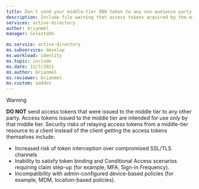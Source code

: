 ```yaml
---
title: Don't send your middle-tier OBO token to any non-audience party
description: Include file warning that access tokens acquired by the middle-tier shouldn't be sent to any party except that which is identified by the audience claim.
services: active-directory
author: brianmel
manager: CelesteDG

ms.service: active-directory
ms.subservice: develop
ms.workload: identity
ms.topic: include
ms.date: 12/7/2021
ms.author: brianmel
ms.reviewer: brianmel
ms.custom: aaddev
---
```


> [!WARNING]
**DO NOT** send access tokens that were issued to the middle tier to any other party. Access tokens issued to the middle tier are intended for use _only_ by that middle tier.
Security risks of relaying access tokens from a middle-tier resource to a client instead of the client getting the access tokens themselves include:
- Increased risk of token interception over compromised SSL/TLS channels
- Inability to satisfy token binding and Conditional Access scenarios requiring claim step-up (for example, MFA, Sign-in Frequency).
- Incompatibility with admin-configured device-based policies (for example, MDM, location-based policies).
